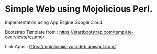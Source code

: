 # Simple Web using Mojolicious Perl.

Implementation using App Engine Google Cloud.

Bootstrap Template from : https://startbootstrap.com/template-overviews/resume/

Link Apps : https://mojolicious-yusrideb.appspot.com/